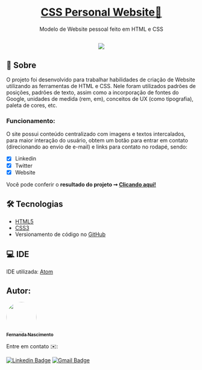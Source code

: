 <h1 align="center">
    <a href="https://github.com/Fernanda1701/css-personal-site">CSS Personal Website🧾</a>
</h1>
<p align="center">Modelo de Website pessoal feito em HTML e CSS</p>

<h2 align="center">
<img src="https://img.shields.io/static/v1?label=Status:&message=Completo ✅&color=32CD32&style=for-the-badge&logo=ghost"/>
</h2>


## 💎 Sobre

O projeto foi desenvolvido para trabalhar habilidades de criação de Website utilizando as ferramentas de HTML e CSS. Nele foram utilizados padrões de posições, padrões de texto, assim como a incorporação de fontes do Google, unidades de medida (rem, em), conceitos de UX (como tipografia), paleta de cores, etc.


<h3>Funcionamento:</h3>
O site possui conteúdo centralizado com imagens e textos intercalados, para maior interação do usuário, obtem um botão para entrar em contato (direcionando ao envio de e-mail) e links para contato no rodapé, sendo:

- [x] Linkedin
- [x] Twitter
- [x] Website

Você pode conferir o <b>resultado do projeto ➞ <a href="https://fernanda1701.github.io/css-personal-site/">Clicando aqui!<a></b>


## 🛠 Tecnologias
 
- [HTML5](https://developer.mozilla.org/en-US/docs/Glossary/HTML5)
- [CSS3](https://developer.mozilla.org/pt-BR/docs/Web/CSS)
- Versionamento de código no [GitHub](https://github.com/)

## 💻 IDE

IDE utilizada: [Atom](https://atom.io/)

## Autor:

<a href="https://github.com/Fernanda1701">
 <img style="border-radius: 50%;" src="https://avatars.githubusercontent.com/Fernanda1701" width="80px;" alt=""/>
 <br />
 <sub><b>Fernanda Nascimento</b></sub></a> <a href="https://github.com/Fernanda1701"></a>

Entre em contato ✉️:

[![Linkedin Badge](https://img.shields.io/badge/-Fernanda-blue??style=plastic&logo=Linkedin&logoColor=white&link=https://www.linkedin.com/in/fnasci/)](https://www.linkedin.com/in/fnasci/)
[![Gmail Badge](https://img.shields.io/badge/-fnasci.1701@gmail.com-c14438?style=plastic&logo=Gmail&logoColor=white&link=mailto:fnasci.1701@gmail.com)](mailto:fnasci.1701@gmail.com)
